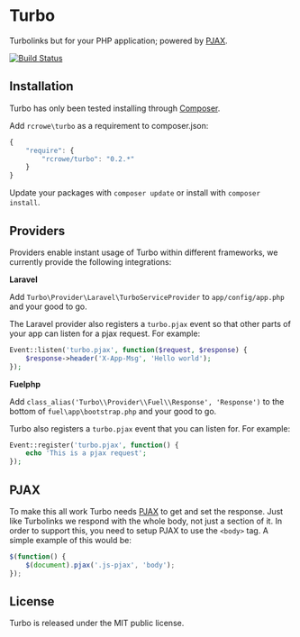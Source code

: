 Turbo
=====

Turbolinks but for your PHP application; powered by [PJAX](https://github.com/defunkt/jquery-pjax).

[![Build Status](https://travis-ci.org/rcrowe/Turbo.png?branch=master)](https://travis-ci.org/rcrowe/Turbo)

Installation
------------

Turbo has only been tested installing through [Composer](http://getcomposer.org/).

Add `rcrowe\turbo` as a requirement to composer.json:

```javascript
{
    "require": {
        "rcrowe/turbo": "0.2.*"
    }
}
```

Update your packages with `composer update` or install with `composer install`.

Providers
---------

Providers enable instant usage of Turbo within different frameworks, we currently provide the following integrations:

**Laravel**

Add `Turbo\Provider\Laravel\TurboServiceProvider` to `app/config/app.php` and your good to go.

The Laravel provider also registers a `turbo.pjax` event so that other parts of your app can listen for a pjax request. For example:

```php
Event::listen('turbo.pjax', function($request, $response) {
    $response->header('X-App-Msg', 'Hello world');
});
```

**Fuelphp**

Add `class_alias('Turbo\\Provider\\Fuel\\Response', 'Response')` to the bottom of `fuel\app\bootstrap.php` and your good to go.

Turbo also registers a `turbo.pjax` event that you can listen for. For example:

```php
Event::register('turbo.pjax', function() {
    echo 'This is a pjax request';
});
```

PJAX
----

To make this all work Turbo needs [PJAX](https://github.com/defunkt/jquery-pjax) to get and set the response.
Just like Turbolinks we respond with the whole body, not just a section of it. In order to support this, you need
to setup PJAX to use the `<body>` tag. A simple example of this would be:

```js
$(function() {
    $(document).pjax('.js-pjax', 'body');
});
```

License
-------

Turbo is released under the MIT public license.
